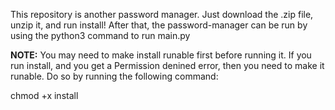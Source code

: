 This repository is another password manager. Just download the .zip file, unzip it, and run install! After that, the password-manager can be run by using the python3 command to run main.py


**NOTE:** You may need to make install runable first before running it. If you run install, and you get a Permission denined error, then you need to make it runable. Do so by running the following command:

chmod +x install

